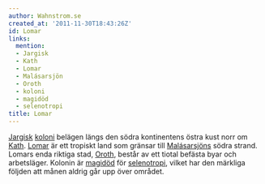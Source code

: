 ```yaml
---
author: Wahnstrom.se
created_at: '2011-11-30T18:43:26Z'
id: Lomar
links:
  mention:
  - Jargisk
  - Kath
  - Lomar
  - Malásarsjön
  - Oroth
  - koloni
  - magidöd
  - selenotropi
title: Lomar
---
```


[Jargisk][] [koloni] belägen längs den södra kontinentens östra kust norr om [Kath]. [Lomar] är ett
tropiskt land som gränsar till [Malásarsjöns] södra strand. Lomars enda riktiga stad, [Oroth],
består av ett tiotal befästa byar och arbetsläger. Kolonin är [magidöd] för [selenotropi], vilket
har den märkliga följden att månen aldrig går upp över området.

  [Jargisk]: Jargisk
  [koloni]: koloni
  [Kath]: Kath
  [Lomar]: Lomar
  [Malásarsjöns]: Malásarsjön
  [Oroth]: Oroth
  [magidöd]: magidöd
  [selenotropi]: selenotropi